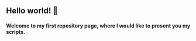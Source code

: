 ## Hello world! 👋
#### Welcome to my first repository page, where I would like to present you my scripts.

